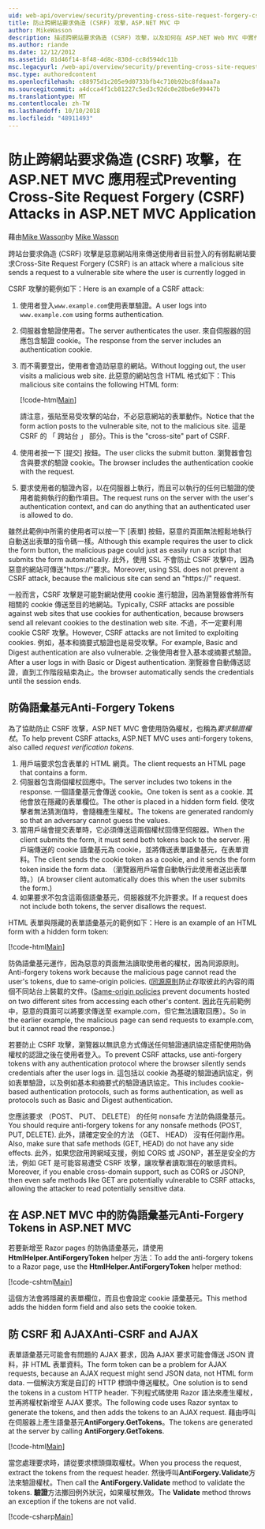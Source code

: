 ```yaml
---
uid: web-api/overview/security/preventing-cross-site-request-forgery-csrf-attacks
title: 防止跨網站要求偽造 (CSRF) 攻擊，ASP.NET MVC 中
author: MikeWasson
description: 描述跨網站要求偽造 (CSRF) 攻擊，以及如何在 ASP.NET Web MVC 中實作防 CSRF 量值。
ms.author: riande
ms.date: 12/12/2012
ms.assetid: 81d46f14-8f48-4d8c-830d-cc8d594dc11b
msc.legacyurl: /web-api/overview/security/preventing-cross-site-request-forgery-csrf-attacks
msc.type: authoredcontent
ms.openlocfilehash: c88975d1c205e9d0733bfb4c710b92bc8fdaaa7a
ms.sourcegitcommit: a4dcca4f1cb81227c5ed3c92dc0e28be6e99447b
ms.translationtype: MT
ms.contentlocale: zh-TW
ms.lasthandoff: 10/10/2018
ms.locfileid: "48911493"
---
```

<a name="preventing-cross-site-request-forgery-csrf-attacks-in-aspnet-mvc-application"></a><span data-ttu-id="7d209-103">防止跨網站要求偽造 (CSRF) 攻擊，在 ASP.NET MVC 應用程式</span><span class="sxs-lookup"><span data-stu-id="7d209-103">Preventing Cross-Site Request Forgery (CSRF) Attacks in ASP.NET MVC Application</span></span>
====================
<span data-ttu-id="7d209-104">藉由[Mike Wasson](https://github.com/MikeWasson)</span><span class="sxs-lookup"><span data-stu-id="7d209-104">by [Mike Wasson](https://github.com/MikeWasson)</span></span>

<span data-ttu-id="7d209-105">跨站台要求偽造 (CSRF) 攻擊是惡意網站用來傳送使用者目前登入的有弱點網站要求</span><span class="sxs-lookup"><span data-stu-id="7d209-105">Cross-Site Request Forgery (CSRF) is an attack where a malicious site sends a request to a vulnerable site where the user is currently logged in</span></span>

<span data-ttu-id="7d209-106">CSRF 攻擊的範例如下：</span><span class="sxs-lookup"><span data-stu-id="7d209-106">Here is an example of a CSRF attack:</span></span>

1. <span data-ttu-id="7d209-107">使用者登入`www.example.com`使用表單驗證。</span><span class="sxs-lookup"><span data-stu-id="7d209-107">A user logs into `www.example.com` using forms authentication.</span></span>
2. <span data-ttu-id="7d209-108">伺服器會驗證使用者。</span><span class="sxs-lookup"><span data-stu-id="7d209-108">The server authenticates the user.</span></span> <span data-ttu-id="7d209-109">來自伺服器的回應包含驗證 cookie。</span><span class="sxs-lookup"><span data-stu-id="7d209-109">The response from the server includes an authentication cookie.</span></span>
3. <span data-ttu-id="7d209-110">而不需要登出，使用者會造訪惡意的網站。</span><span class="sxs-lookup"><span data-stu-id="7d209-110">Without logging out, the user visits a malicious web site.</span></span> <span data-ttu-id="7d209-111">此惡意的網站包含 HTML 格式如下：</span><span class="sxs-lookup"><span data-stu-id="7d209-111">This malicious site contains the following HTML form:</span></span> 

    [!code-html[Main](preventing-cross-site-request-forgery-csrf-attacks/samples/sample1.html)]

    <span data-ttu-id="7d209-112">請注意，張貼至易受攻擊的站台，不必惡意網站的表單動作。</span><span class="sxs-lookup"><span data-stu-id="7d209-112">Notice that the form action posts to the vulnerable site, not to the malicious site.</span></span> <span data-ttu-id="7d209-113">這是 CSRF 的 「 跨站台 」 部分。</span><span class="sxs-lookup"><span data-stu-id="7d209-113">This is the "cross-site" part of CSRF.</span></span>
4. <span data-ttu-id="7d209-114">使用者按一下 [提交] 按鈕。</span><span class="sxs-lookup"><span data-stu-id="7d209-114">The user clicks the submit button.</span></span> <span data-ttu-id="7d209-115">瀏覽器會包含與要求的驗證 cookie。</span><span class="sxs-lookup"><span data-stu-id="7d209-115">The browser includes the authentication cookie with the request.</span></span>
5. <span data-ttu-id="7d209-116">要求使用者的驗證內容，以在伺服器上執行，而且可以執行的任何已驗證的使用者能夠執行的動作項目。</span><span class="sxs-lookup"><span data-stu-id="7d209-116">The request runs on the server with the user's authentication context, and can do anything that an authenticated user is allowed to do.</span></span>

<span data-ttu-id="7d209-117">雖然此範例中所需的使用者可以按一下 [表單] 按鈕，惡意的頁面無法輕鬆地執行自動送出表單的指令碼一樣。</span><span class="sxs-lookup"><span data-stu-id="7d209-117">Although this example requires the user to click the form button, the malicious page could just as easily run a script that submits the form automatically.</span></span> <span data-ttu-id="7d209-118">此外，使用 SSL 不會防止 CSRF 攻擊中，因為惡意的網站可傳送"https://"要求。</span><span class="sxs-lookup"><span data-stu-id="7d209-118">Moreover, using SSL does not prevent a CSRF attack, because the malicious site can send an "https://" request.</span></span>

<span data-ttu-id="7d209-119">一般而言，CSRF 攻擊是可能對網站使用 cookie 進行驗證，因為瀏覽器會將所有相關的 cookie 傳送至目的地網站。</span><span class="sxs-lookup"><span data-stu-id="7d209-119">Typically, CSRF attacks are possible against web sites that use cookies for authentication, because browsers send all relevant cookies to the destination web site.</span></span> <span data-ttu-id="7d209-120">不過，不一定要利用 cookie CSRF 攻擊。</span><span class="sxs-lookup"><span data-stu-id="7d209-120">However, CSRF attacks are not limited to exploiting cookies.</span></span> <span data-ttu-id="7d209-121">例如，基本和摘要式驗證也是易受攻擊。</span><span class="sxs-lookup"><span data-stu-id="7d209-121">For example, Basic and Digest authentication are also vulnerable.</span></span> <span data-ttu-id="7d209-122">之後使用者登入基本或摘要式驗證。</span><span class="sxs-lookup"><span data-stu-id="7d209-122">After a user logs in with Basic or Digest authentication.</span></span> <span data-ttu-id="7d209-123">瀏覽器會自動傳送認證，直到工作階段結束為止。</span><span class="sxs-lookup"><span data-stu-id="7d209-123">the browser automatically sends the credentials until the session ends.</span></span>

## <a name="anti-forgery-tokens"></a><span data-ttu-id="7d209-124">防偽語彙基元</span><span class="sxs-lookup"><span data-stu-id="7d209-124">Anti-Forgery Tokens</span></span>

<span data-ttu-id="7d209-125">為了協助防止 CSRF 攻擊，ASP.NET MVC 會使用防偽權杖，也稱為*要求驗證權杖*。</span><span class="sxs-lookup"><span data-stu-id="7d209-125">To help prevent CSRF attacks, ASP.NET MVC uses anti-forgery tokens, also called *request verification tokens*.</span></span>

1. <span data-ttu-id="7d209-126">用戶端要求包含表單的 HTML 網頁。</span><span class="sxs-lookup"><span data-stu-id="7d209-126">The client requests an HTML page that contains a form.</span></span>
2. <span data-ttu-id="7d209-127">伺服器包含兩個權杖回應中。</span><span class="sxs-lookup"><span data-stu-id="7d209-127">The server includes two tokens in the response.</span></span> <span data-ttu-id="7d209-128">一個語彙基元會傳送 cookie。</span><span class="sxs-lookup"><span data-stu-id="7d209-128">One token is sent as a cookie.</span></span> <span data-ttu-id="7d209-129">其他會放在隱藏的表單欄位。</span><span class="sxs-lookup"><span data-stu-id="7d209-129">The other is placed in a hidden form field.</span></span> <span data-ttu-id="7d209-130">使攻擊者無法猜測值時，會隨機產生權杖。</span><span class="sxs-lookup"><span data-stu-id="7d209-130">The tokens are generated randomly so that an adversary cannot guess the values.</span></span>
3. <span data-ttu-id="7d209-131">當用戶端會提交表單時，它必須傳送這兩個權杖回傳至伺服器。</span><span class="sxs-lookup"><span data-stu-id="7d209-131">When the client submits the form, it must send both tokens back to the server.</span></span> <span data-ttu-id="7d209-132">用戶端傳送的 cookie 語彙基元為 cookie，並將傳送表單語彙基元，在表單資料。</span><span class="sxs-lookup"><span data-stu-id="7d209-132">The client sends the cookie token as a cookie, and it sends the form token inside the form data.</span></span> <span data-ttu-id="7d209-133">（瀏覽器用戶端會自動執行此使用者送出表單時。）</span><span class="sxs-lookup"><span data-stu-id="7d209-133">(A browser client automatically does this when the user submits the form.)</span></span>
4. <span data-ttu-id="7d209-134">如果要求不包含這兩個語彙基元，伺服器就不允許要求。</span><span class="sxs-lookup"><span data-stu-id="7d209-134">If a request does not include both tokens, the server disallows the request.</span></span>

<span data-ttu-id="7d209-135">HTML 表單與隱藏的表單語彙基元的範例如下：</span><span class="sxs-lookup"><span data-stu-id="7d209-135">Here is an example of an HTML form with a hidden form token:</span></span>

[!code-html[Main](preventing-cross-site-request-forgery-csrf-attacks/samples/sample2.html)]

<span data-ttu-id="7d209-136">防偽語彙基元運作，因為惡意的頁面無法讀取使用者的權杖，因為同源原則。</span><span class="sxs-lookup"><span data-stu-id="7d209-136">Anti-forgery tokens work because the malicious page cannot read the user's tokens, due to same-origin policies.</span></span> <span data-ttu-id="7d209-137">([同源原則](http://www.w3.org/Security/wiki/Same_Origin_Policy)防止存取彼此的內容的兩個不同站台上裝載的文件。</span><span class="sxs-lookup"><span data-stu-id="7d209-137">([Same-origin policies](http://www.w3.org/Security/wiki/Same_Origin_Policy) prevent documents hosted on two different sites from accessing each other's content.</span></span> <span data-ttu-id="7d209-138">因此在先前範例中，惡意的頁面可以將要求傳送至 example.com，但它無法讀取回應）。</span><span class="sxs-lookup"><span data-stu-id="7d209-138">So in the earlier example, the malicious page can send requests to example.com, but it cannot read the response.)</span></span>

<span data-ttu-id="7d209-139">若要防止 CSRF 攻擊，瀏覽器以無訊息方式傳送任何驗證通訊協定搭配使用防偽權杖的認證之後在使用者登入。</span><span class="sxs-lookup"><span data-stu-id="7d209-139">To prevent CSRF attacks, use anti-forgery tokens with any authentication protocol where the browser silently sends credentials after the user logs in.</span></span> <span data-ttu-id="7d209-140">這包括以 cookie 為基礎的驗證通訊協定，例如表單驗證，以及例如基本和摘要式的驗證通訊協定。</span><span class="sxs-lookup"><span data-stu-id="7d209-140">This includes cookie-based authentication protocols, such as forms authentication, as well as protocols such as Basic and Digest authentication.</span></span>

<span data-ttu-id="7d209-141">您應該要求 （POST、 PUT、 DELETE） 的任何 nonsafe 方法防偽語彙基元。</span><span class="sxs-lookup"><span data-stu-id="7d209-141">You should require anti-forgery tokens for any nonsafe methods (POST, PUT, DELETE).</span></span> <span data-ttu-id="7d209-142">此外，請確定安全的方法 （GET、 HEAD） 沒有任何副作用。</span><span class="sxs-lookup"><span data-stu-id="7d209-142">Also, make sure that safe methods (GET, HEAD) do not have any side effects.</span></span> <span data-ttu-id="7d209-143">此外，如果您啟用跨網域支援，例如 CORS 或 JSONP，甚至是安全的方法，例如 GET 是可能容易遭受 CSRF 攻擊，讓攻擊者讀取潛在的敏感資料。</span><span class="sxs-lookup"><span data-stu-id="7d209-143">Moreover, if you enable cross-domain support, such as CORS or JSONP, then even safe methods like GET are potentially vulnerable to CSRF attacks, allowing the attacker to read potentially sensitive data.</span></span>

## <a name="anti-forgery-tokens-in-aspnet-mvc"></a><span data-ttu-id="7d209-144">在 ASP.NET MVC 中的防偽語彙基元</span><span class="sxs-lookup"><span data-stu-id="7d209-144">Anti-Forgery Tokens in ASP.NET MVC</span></span>

<span data-ttu-id="7d209-145">若要新增至 Razor pages 的防偽語彙基元，請使用**HtmlHelper.AntiForgeryToken** helper 方法：</span><span class="sxs-lookup"><span data-stu-id="7d209-145">To add the anti-forgery tokens to a Razor page, use the **HtmlHelper.AntiForgeryToken** helper method:</span></span>

[!code-cshtml[Main](preventing-cross-site-request-forgery-csrf-attacks/samples/sample3.cshtml)]

<span data-ttu-id="7d209-146">這個方法會將隱藏的表單欄位，而且也會設定 cookie 語彙基元。</span><span class="sxs-lookup"><span data-stu-id="7d209-146">This method adds the hidden form field and also sets the cookie token.</span></span>

## <a name="anti-csrf-and-ajax"></a><span data-ttu-id="7d209-147">防 CSRF 和 AJAX</span><span class="sxs-lookup"><span data-stu-id="7d209-147">Anti-CSRF and AJAX</span></span>

<span data-ttu-id="7d209-148">表單語彙基元可能會有問題的 AJAX 要求，因為 AJAX 要求可能會傳送 JSON 資料，非 HTML 表單資料。</span><span class="sxs-lookup"><span data-stu-id="7d209-148">The form token can be a problem for AJAX requests, because an AJAX request might send JSON data, not HTML form data.</span></span> <span data-ttu-id="7d209-149">一個解決方案是自訂的 HTTP 標頭中傳送權杖。</span><span class="sxs-lookup"><span data-stu-id="7d209-149">One solution is to send the tokens in a custom HTTP header.</span></span> <span data-ttu-id="7d209-150">下列程式碼使用 Razor 語法來產生權杖，並再將權杖新增至 AJAX 要求。</span><span class="sxs-lookup"><span data-stu-id="7d209-150">The following code uses Razor syntax to generate the tokens, and then adds the tokens to an AJAX request.</span></span> <span data-ttu-id="7d209-151">藉由呼叫在伺服器上產生語彙基元**AntiForgery.GetTokens**。</span><span class="sxs-lookup"><span data-stu-id="7d209-151">The tokens are generated at the server by calling **AntiForgery.GetTokens**.</span></span>

[!code-html[Main](preventing-cross-site-request-forgery-csrf-attacks/samples/sample4.html)]

<span data-ttu-id="7d209-152">當您處理要求時，請從要求標頭擷取權杖。</span><span class="sxs-lookup"><span data-stu-id="7d209-152">When you process the request, extract the tokens from the request header.</span></span> <span data-ttu-id="7d209-153">然後呼叫**AntiForgery.Validate**方法來驗證權杖。</span><span class="sxs-lookup"><span data-stu-id="7d209-153">Then call the **AntiForgery.Validate** method to validate the tokens.</span></span> <span data-ttu-id="7d209-154">**驗證**方法擲回例外狀況，如果權杖無效。</span><span class="sxs-lookup"><span data-stu-id="7d209-154">The **Validate** method throws an exception if the tokens are not valid.</span></span>

[!code-csharp[Main](preventing-cross-site-request-forgery-csrf-attacks/samples/sample5.cs)]
